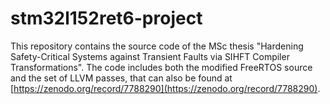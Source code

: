 # stm32l152ret6-project
This repository contains the source code of the MSc thesis "Hardening Safety-Critical Systems against Transient Faults via SIHFT Compiler Transformations". The code includes both the modified FreeRTOS source and the set of LLVM passes, that can also be found at [https://zenodo.org/record/7788290](https://zenodo.org/record/7788290).
